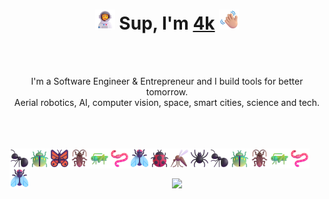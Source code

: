 <h1 align="center">
  <img src="https://github.com/4k/4k/blob/main/assets/Astronaut.png" height="32" /> Sup, I'm <a href="https://github.com/4k/">4k</a> 
  <img src="https://github.com/4k/4k/blob/main/assets/Waving%20Hand%20Medium-Light%20Skin%20Tone.png" height="32" />
</h1>
<br />
<br />
<p align="center">I'm a Software Engineer & Entrepreneur and I build tools for better tomorrow. <br />Aerial robotics, AI, computer vision, space, smart cities, science and tech. </p>
<br />
<br />
<br />

<div align="center">
  <img align="left" src="https://github.com/4k/4k/blob/main/assets/Ant.png" height="32" />
  <img align="left" src="https://github.com/4k/4k/blob/main/assets/Beetle.png" height="32" />
  <img align="left" src="https://github.com/4k/4k/blob/main/assets/Butterfly.png" height="32" />
  <img align="left" src="https://github.com/4k/4k/blob/main/assets/Cockroach.png" height="32" />
  <img align="left" src="https://github.com/4k/4k/blob/main/assets/Cricket.png" height="32" />
  <img align="left" src="https://github.com/4k/4k/blob/main/assets/Worm.png" height="32" />  
  <img align="left" src="https://github.com/4k/4k/blob/main/assets/Fly.png" height="32" />
  <img align="left" src="https://github.com/4k/4k/blob/main/assets/Lady Beetle.png" height="32" />  
  <img align="left" src="https://github.com/4k/4k/blob/main/assets/Mosquito.png" height="32" />  
  <img align="left" src="https://github.com/4k/4k/blob/main/assets/Spider.png" height="32" />  
  <img align="left" src="https://github.com/4k/4k/blob/main/assets/Ant.png" height="32" />
  <img align="left" src="https://github.com/4k/4k/blob/main/assets/Beetle.png" height="32" />
  <img align="left" src="https://github.com/4k/4k/blob/main/assets/Cockroach.png" height="32" />
  <img align="left" src="https://github.com/4k/4k/blob/main/assets/Cricket.png" height="32" />
  <img align="left" src="https://github.com/4k/4k/blob/main/assets/Worm.png" height="32" />  
  <img align="left" src="https://github.com/4k/4k/blob/main/assets/Fly.png" height="32" />
</div>
<br />
<br />

<div align="center">

  [![](https://lastfm-recently-played.vercel.app/api?user=_4k_&width=600)](https://lastfm-recently-played.vercel.app/api?user=_4k_)
  
<div>
